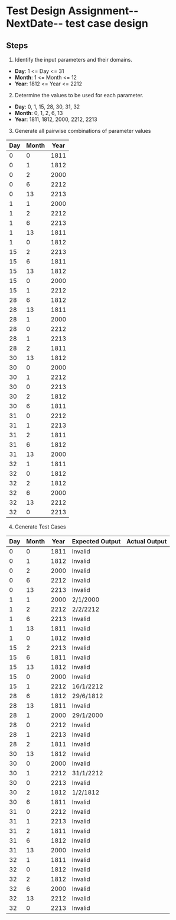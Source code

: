 # Test Design Assignment-- NextDate-- test case design

## Steps
1. Identify the input parameters and their domains.
- **Day**: 1 <= Day <= 31
- **Month**: 1 <= Month <= 12
- **Year**: 1812 <= Year <= 2212

2. Determine the values to be used for each parameter.
- **Day**: 0, 1, 15, 28, 30, 31, 32
- **Month**: 0, 1, 2, 6, 13
- **Year**: 1811, 1812, 2000, 2212, 2213

3. Generate all pairwise combinations of parameter values

| Day | Month | Year |
| --- | --- | --- |
| 0 |	0 |	1811 |
| 0 |	1 |	1812 |
| 0 |	2 |	2000 |
| 0 |	6 |	2212 |
| 0 |	13 | 2213 |
| 1 |	1 |	2000 |
| 1 |	2 |	2212 |
| 1 |	6 |	2213 |
| 1 |	13 | 1811 |
| 1 |	0 |	1812 |
| 15 | 2 |	2213 |
| 15 | 6 |	1811 |
| 15 | 13 |	1812 |
| 15 | 0 |	2000 |
| 15 | 1 |	2212 |
| 28 | 6 |	1812 |
| 28 | 13 |	1811 |
| 28 | 1 |	2000 |
| 28 | 0 |	2212 |
| 28 | 1 |	2213 |
| 28 | 2 |	1811 |
| 30 | 13 |	1812 |
| 30 | 0 |	2000 |
| 30 | 1 |	2212 |
| 30 | 0 |	2213 |
| 30 | 2 |	1812 |
| 30 | 6 |	1811 |
| 31 | 0 |	2212 |
| 31 | 1 |	2213 |
| 31 | 2 |	1811 |
| 31 | 6 |	1812 |
| 31 | 13 |	2000 |
| 32 | 1 |	1811 |
| 32 | 0 |	1812 |
| 32 | 2 |	1812 |
| 32 | 6 |	2000 |
| 32 | 13 |	2212 |
| 32 | 0 |	2213 |

4. Generate Test Cases

| Day | Month | Year | Expected Output | Actual Output |
| --- | --- | --- | --- | --- |
| 0 |	0 |	1811 | Invalid |  |
| 0 |	1 |	1812 | Invalid |  |
| 0 |	2 |	2000 | Invalid |  |
| 0 |	6 |	2212 | Invalid |  |
| 0 |	13 | 2213 | Invalid |  |
| 1 |	1 |	2000 | 2/1/2000 |  |
| 1 |	2 |	2212 | 2/2/2212 |  |
| 1 |	6 |	2213 | Invalid |  |
| 1 |	13 | 1811 | Invalid |  |
| 1 |	0 |	1812 | Invalid |  |
| 15 | 2 |	2213 | Invalid |  |
| 15 | 6 |	1811 | Invalid |  |
| 15 | 13 |	1812 | Invalid |  |
| 15 | 0 |	2000 | Invalid |  |
| 15 | 1 |	2212 | 16/1/2212 |  |
| 28 | 6 |	1812 | 29/6/1812 |  |
| 28 | 13 |	1811 | Invalid |  |
| 28 | 1 |	2000 | 29/1/2000 |  |
| 28 | 0 |	2212 | Invalid |  |
| 28 | 1 |	2213 | Invalid |  |
| 28 | 2 |	1811 | Invalid |  |
| 30 | 13 |	1812 | Invalid |  |
| 30 | 0 |	2000 | Invalid |  |
| 30 | 1 |	2212 | 31/1/2212 |  |
| 30 | 0 |	2213 | Invalid |  |
| 30 | 2 |	1812 | 1/2/1812 |  |
| 30 | 6 |	1811 | Invalid |  |
| 31 | 0 |	2212 | Invalid |  |
| 31 | 1 |	2213 | Invalid |  |
| 31 | 2 |	1811 | Invalid |  |
| 31 | 6 |	1812 | Invalid |  |
| 31 | 13 |	2000 | Invalid |  |
| 32 | 1 |	1811 | Invalid |  |
| 32 | 0 |	1812 | Invalid |  |
| 32 | 2 |	1812 | Invalid |  |
| 32 | 6 |	2000 | Invalid |  |
| 32 | 13 |	2212 | Invalid |  |
| 32 | 0 |	2213 | Invalid |  |
